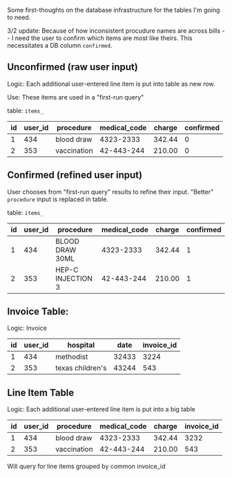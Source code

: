 Some first-thoughts on the database infrastructure for the tables I'm going to need. 

3/2 update: Because of how inconsistent procudure names are across bills -- I need the user to confirm which items are most like theirs. This necessitates a DB column `confirmed`. 

## Unconfirmed (raw user input) 

Logic: Each additional user-entered line item is put into table as new row.

Use: These items are used in a "first-run query" 

table: `items_`

| id    | user_id   | procedure        | medical_code  | charge    | confirmed  | 
| ----- | --------- | ---------------- | ------------- | --------- | ---------- |
| 1     |  434      | blood draw       | 4323-2333     | 342.44    |  0         |
| 2     |  353      | vaccination      | 42-443-244    | 210.00    |  0         |

## Confirmed (refined user input) 

User chooses from "first-run query" results to refine their input. "Better" `procedure` input is replaced in table.  

table: `items_`

| id    | user_id   | procedure        | medical_code  | charge    | confirmed  | 
| ----- | --------- | ---------------- | ------------- | --------- | ---------- |
| 1     |  434      | BLOOD DRAW 30ML  | 4323-2333     | 342.44    |  1         |
| 2     |  353      | HEP-C INJECTION 3| 42-443-244    | 210.00    |  1         |



## Invoice Table: 

Logic: Invoice 


| id    | user_id   | hospital         | date  | invoice_id |
| ----- | --------- | ---------------- | ----- | ---------- | 
| 1     |  434      | methodist        | 32433 | 3224       | 
| 2     |  353      | texas children's | 43244 | 543        |




## Line Item Table 

Logic: Each additional user-entered line item is put into a big table 


| id    | user_id   | procedure        | medical_code  | charge    | invoice_id |
| ----- | --------- | ---------------- | ------------- | --------- | ---------- | 
| 1     |  434      | blood draw       | 4323-2333     | 342.44    | 3232       |
| 2     |  353      | vaccination      | 42-443-244    | 210.00    | 543        |


Will query for line items grouped by common invoice_id 
